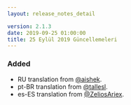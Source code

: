```yaml
---
layout: release_notes_detail

version: 2.1.3
date: 2019-09-25 01:00:00
title: 25 Eylül 2019 Güncellemeleri
---
```



### Added
- RU translation from [@aishek](https://github.com/aishek).
- pt-BR translation from [@tallesl](https://github.com/tallesl).
- es-ES translation from [@ZeliosAriex](https://github.com/ZeliosAriex).